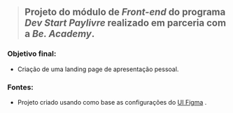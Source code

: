> ## Projeto do módulo de **_Front-end_** do programa **_Dev Start Paylivre_** realizado em parceria com a **_Be. Academy_**.

### Objetivo final:

- Criação de uma landing page de apresentação pessoal.

### Fontes:

- Projeto criado usando como base as configurações do [UI Figma](https://www.figma.com/file/cORQUmT2QxFhV1IFQRmVeL/Portf%C3%B3lio-be.academy?node-id=12%3A6) .

